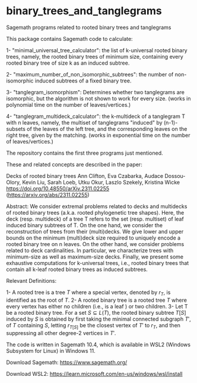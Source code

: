 # binary_trees_and_tanglegrams
Sagemath programs related to rooted binary trees and tanglegrams

This package contains Sagemath code to calculate:

1- "minimal_universal_tree_calculator": the list of k-universal rooted binary trees, namely, the rooted binary trees of minimum size, containing every rooted binary tree of size k as an induced subtree.

2- "maximum_number_of_non_isomorphic_subtrees": the number of non-isomorphic induced subtrees of a fixed binary tree. 

3- "tanglegram_isomorphism": Determines whether two tanglegrams are isomorphic, but the algorithm is not shown to work for every size. (works in polynomial time on the number of leaves/vertices.)

4- "tanglegram_multideck_calculator": the k-multideck of a tanglegram T with n leaves, namely, the multiset of tanglegrams "induced" by (n-1)-subsets of the leaves of the left tree, and the corresponding leaves on the right tree, given by the matching. (works in exponential time on the number of leaves/vertices.)

The repository contains the first three programs just mentioned. 

These and related concepts are described in the paper:

Decks of rooted binary trees
Ann Clifton, Eva Czabarka, Audace Dossou-Olory, Kevin Liu, Sarah Loeb, Utku Okur, Laszlo Szekely, Kristina Wicke
https://doi.org/10.48550/arXiv.2311.02255 
(https://arxiv.org/abs/2311.02255)

Abstract: We consider extremal problems related to decks and multidecks of rooted binary trees (a.k.a. rooted phylogenetic tree shapes). Here, the deck (resp. multideck) of a tree T refers to the set (resp. multiset) of leaf induced binary subtrees of T. On the one hand, we consider the reconstruction of trees from their (multi)decks. We give lower and upper bounds on the minimum (multi)deck size required to uniquely encode a rooted binary tree on n leaves. On the other hand, we consider problems related to deck cardinalities. In particular, we characterize trees with minimum-size as well as maximum-size decks. Finally, we present some exhaustive computations for k-universal trees, i.e., rooted binary trees that contain all k-leaf rooted binary trees as induced subtrees.

Relevant Definitions:

1-  A rooted tree is a tree $T$ where a special vertex, denoted by $r_T$, is identified as the root of $T$.
2-  A rooted binary tree is a rooted tree $T$ where every vertex has either no children (i.e., is a leaf ) or two children. 
3-  Let T be a rooted binary tree. For a set $S \subseteq L(T)$, the rooted binary subtree $T[S]$ induced by $S$ is obtained by first taking the minimal connected subgraph $T'$, of $T$ containing $S$, letting $r_{T[S]}$ be the closest vertex of $T'$ to $r_T$, and then suppressing all other degree-2 vertices in $T′$. 

The code is written in Sagemath 10.4, which is available in WSL2 (Windows Subsystem for Linux) in Windows 11.

Download Sagemath: https://www.sagemath.org/

Download WSL2: https://learn.microsoft.com/en-us/windows/wsl/install
